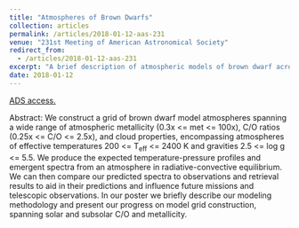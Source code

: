 ```yaml
---
title: "Atmospheres of Brown Dwarfs"
collection: articles
permalink: /articles/2018-01-12-aas-231
venue: "231st Meeting of American Astronomical Society"
redirect_from:
  - /articles/2018-01-12-aas-231
excerpt: "A brief description of atmospheric models of brown dwarf across a grid of metallicities, C/O ratios, and cloud components, in a range of effective temperatures and surface gravities."
date: 2018-01-12
---
```

<a href="https://ui.adsabs.harvard.edu/abs/2018AAS...23145010W/abstract">ADS access.</a>

Abstract: We construct a grid of brown dwarf model atmospheres spanning a wide range of atmospheric metallicity (0.3x <= met <= 100x), C/O ratios (0.25x <= C/O <= 2.5x), and cloud properties, encompassing atmospheres of effective temperatures 200 <= T<sub>eff</sub> <= 2400 K and gravities 2.5 <= log g <= 5.5. We produce the expected temperature-pressure profiles and emergent spectra from an atmosphere in radiative-convective equilibrium. We can then compare our predicted spectra to observations and retrieval results to aid in their predictions and influence future missions and telescopic observations. In our poster we briefly describe our modeling methodology and present our progress on model grid construction, spanning solar and subsolar C/O and metallicity.